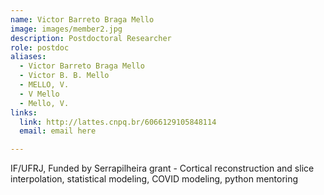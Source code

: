 ```yaml
---
name: Victor Barreto Braga Mello
image: images/member2.jpg
description: Postdoctoral Researcher
role: postdoc
aliases:
  - Victor Barreto Braga Mello
  - Victor B. B. Mello
  - MELLO, V.
  - V Mello
  - Mello, V.
links:
  link: http://lattes.cnpq.br/6066129105848114
  email: email here

---
```


IF/UFRJ, Funded by Serrapilheira grant - Cortical reconstruction and slice interpolation, statistical modeling, COVID modeling, python mentoring
